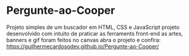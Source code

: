 # Pergunte-ao-Cooper
Projeto simples de um buscador em HTML, CSS e JavaScript
projeto desenvolvido com intuito de praticar as ferraments front-end
as artes, banners e gif foram feitos no canvas
abra o projeto e confira: https://guilhermecardosodev.github.io/Pergunte-ao-Cooper/
